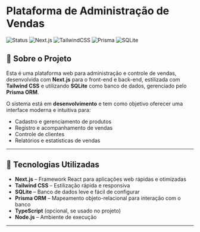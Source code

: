 # Plataforma de Administração de Vendas

![Status](https://img.shields.io/badge/status-em%20desenvolvimento-yellow)
![Next.js](https://img.shields.io/badge/Next.js-14-black)
![TailwindCSS](https://img.shields.io/badge/TailwindCSS-3.4-blue)
![Prisma](https://img.shields.io/badge/Prisma-ORM-2d3748)
![SQLite](https://img.shields.io/badge/SQLite-3.45-lightblue)

## 📌 Sobre o Projeto
Esta é uma plataforma web para administração e controle de vendas, desenvolvida com **Next.js** para o front-end e back-end, estilizada com **Tailwind CSS** e utilizando **SQLite** como banco de dados, gerenciado pelo **Prisma ORM**.

O sistema está em **desenvolvimento** e tem como objetivo oferecer uma interface moderna e intuitiva para:
- Cadastro e gerenciamento de produtos
- Registro e acompanhamento de vendas
- Controle de clientes
- Relatórios e estatísticas de vendas

---

## 🚀 Tecnologias Utilizadas
- **Next.js** – Framework React para aplicações web rápidas e otimizadas
- **Tailwind CSS** – Estilização rápida e responsiva
- **SQLite** – Banco de dados leve e fácil de configurar
- **Prisma ORM** – Mapeamento objeto-relacional para interação com o banco
- **TypeScript** (opcional, se usado no projeto)
- **Node.js** – Ambiente de execução

---